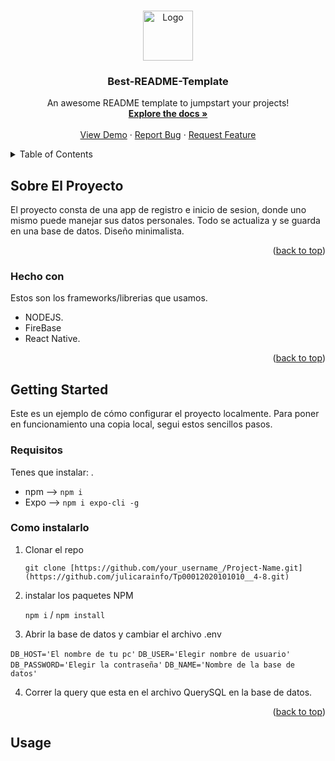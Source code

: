 <!-- Improved compatibility of back to top link: See: https://github.com/othneildrew/Best-README-Template/pull/73 -->
<a name="readme-top"></a>
<!--
*** Thanks for checking out the Best-README-Template. If you have a suggestion
*** that would make this better, please fork the repo and create a pull request
*** or simply open an issue with the tag "enhancement".
*** Don't forget to give the project a star!
*** Thanks again! Now go create something AMAZING! :D
-->



<!-- PROJECT SHIELDS -->
<!--
*** I'm using markdown "reference style" links for readability.
*** Reference links are enclosed in brackets [ ] instead of parentheses ( ).
*** See the bottom of this document for the declaration of the reference variables
*** for contributors-url, forks-url, etc. This is an optional, concise syntax you may use.
*** https://www.markdownguide.org/basic-syntax/#reference-style-links
-->


<!-- PROJECT LOGO -->
<br />
<div align="center">
    <img src="https://cdn.dribbble.com/users/1889528/screenshots/7239609/0aba6579301149.5cbf290c5a8dd.jpg" alt="Logo" width="80" height="80"/>

  <h3 align="center">Best-README-Template</h3>

  <p align="center">
    An awesome README template to jumpstart your projects!
    <br />
    <a href="https://github.com/othneildrew/Best-README-Template"><strong>Explore the docs »</strong></a>
    <br />
    <br />
    <a href="https://github.com/othneildrew/Best-README-Template">View Demo</a>
    ·
    <a href="https://github.com/othneildrew/Best-README-Template/issues">Report Bug</a>
    ·
    <a href="https://github.com/othneildrew/Best-README-Template/issues">Request Feature</a>
  </p>
</div>



<!-- TABLE OF CONTENTS -->
<details>
  <summary>Table of Contents</summary>
  <ol>
    <li>
      <a href="#about-the-project">About The Project</a>
      <ul>
        <li><a href="#built-with">Built With</a></li>
      </ul>
    </li>
    <li>
      <a href="#getting-started">Getting Started</a>
      <ul>
        <li><a href="#prerequisites">Prerequisites</a></li>
        <li><a href="#installation">Installation</a></li>
      </ul>
    </li>
    <li><a href="#usage">Usage</a></li>
    <li><a href="#roadmap">Roadmap</a></li>
    <li><a href="#contributing">Contributing</a></li>
    <li><a href="#license">License</a></li>
    <li><a href="#contact">Contact</a></li>
    <li><a href="#acknowledgments">Acknowledgments</a></li>
  </ol>
</details>



<!-- ABOUT THE PROJECT -->
## Sobre El Proyecto

El proyecto consta de una app de registro e inicio de sesion, donde uno mismo puede manejar sus datos personales. Todo se actualiza y se guarda en una base de datos. Diseño minimalista.
<p align="right">(<a href="#readme-top">back to top</a>)</p>



### Hecho con

Estos son los frameworks/librerias que usamos. 

* NODEJS.
* FireBase
* React Native.

<p align="right">(<a href="#readme-top">back to top</a>)</p>



<!-- GETTING STARTED -->
## Getting Started

Este es un ejemplo de cómo  configurar el proyecto localmente.
Para poner en funcionamiento una copia local, segui estos sencillos pasos.

### Requisitos

Tenes que instalar: .
* npm --> `npm i`
* Expo --> `npm i expo-cli -g`

  
### Como instalarlo
1. Clonar el repo

   `git clone [https://github.com/your_username_/Project-Name.git](https://github.com/julicarainfo/Tp00012020101010__4-8.git)`

2. instalar los paquetes NPM 

   `npm i` / `npm install`

3. Abrir la base de datos y cambiar el archivo .env 

 `DB_HOST='El nombre de tu pc'`
 `DB_USER='Elegir nombre de usuario'`
 `DB_PASSWORD='Elegir la contraseña'`
 `DB_NAME='Nombre de la base de datos'`
 

4. Correr la query que esta en el archivo QuerySQL en la base de datos.

<p align="right">(<a href="#readme-top">back to top</a>)</p>



<!-- USAGE EXAMPLES -->
## Usage
 
